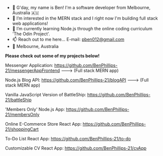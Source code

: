 - 👋 G'day, my name is Ben! I'm a software developer from Melbourne, Australia 🇦🇺
- 👀 I’m interested in the MERN stack and I right now I'm building full stack web applications!
- 🌱 I’m currently learning Node.js through the online coding curriculum 'The Odin Project'.
- 📫 Reach out to me here... E-mail: pben012@gmail.com
- 📍 Melbourne, Australia 

**Please check out some of my projects below!** 

Messenger Application: https://github.com/BenPhillips-21/messengerAppFrontend   ---> (Full stack MERN app)

Node.js Blog API: https://github.com/BenPhillips-21/blogAPI   ---> (Full stack MERN app)

Vanilla JavaScript Version of BattleShip: https://github.com/BenPhillips-21/battleShip

'Members Only' Node.js App: https://github.com/BenPhillips-21/membersOnly

Online E-Commerce Store React App: https://github.com/BenPhillips-21/shoppingCart

To-Do List React App: https://github.com/BenPhillips-21/to-do

Customizable CV React App: https://github.com/BenPhillips-21/cvApp
